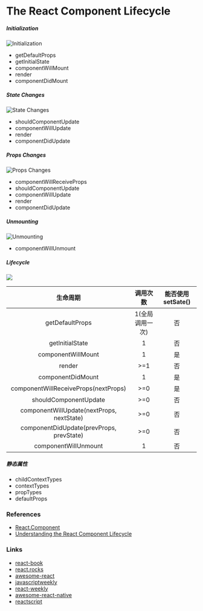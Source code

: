The React Component Lifecycle
===

##### Initialization
![](http://busypeoples.github.io/img/lifecycle_init.png "Initialization")

* getDefaultProps
* getInitialState
* componentWillMount
* render
* componentDidMount

##### State Changes
![](http://busypeoples.github.io/img/lifecycle_state.png "State Changes")

* shouldComponentUpdate
* componentWillUpdate
* render
* componentDidUpdate

##### Props Changes
![](http://busypeoples.github.io/img/lifecycle_props.png "Props Changes")

* componentWillReceiveProps
* shouldComponentUpdate
* componentWillUpdate
* render
* componentDidUpdate

##### Unmounting
![](http://busypeoples.github.io/img/lifecycle_unmount.png "Unmounting")

* componentWillUnmount

##### Lifecycle
![](http://upload-images.jianshu.io/upload_images/2428275-f08403a3ea1b80f4.png?imageMogr2/auto-orient/strip%7CimageView2/2/w/1240)

| 生命周期 | 调用次数 | 能否使用 setSate()
:---:|:---:|:---:
| getDefaultProps | 1(全局调用一次) | 否
| getInitialState | 1 | 否
| componentWillMount | 1 | 是
| render |  >=1 | 否
| componentDidMount | 1 | 是
| componentWillReceiveProps(nextProps) | >=0 | 是
| shouldComponentUpdate | >=0 | 否
| componentWillUpdate(nextProps, nextState) | >=0 | 否
| componentDidUpdate(prevProps, prevState) | >=0 | 否
| componentWillUnmount | 1 | 否

##### 静态属性
* childContextTypes
* contextTypes
* propTypes
* defaultProps

### References
* [React.Component](https://facebook.github.io/react/docs/react-component.html)
* [Understanding the React Component Lifecycle](http://busypeoples.github.io/post/react-component-lifecycle/)

### Links
* [react-book](https://github.com/shimohq/react-cookbook)
* [react.rocks](https://react.rocks/)
* [awesome-react](https://github.com/enaqx/awesome-react)
* [javascriptweekly](http://javascriptweekly.com/)
* [react-weekly](https://react.statuscode.com/)
* [awesome-react-native](http://www.awesome-react-native.com/)
* [reactscript](http://reactscript.com/)

